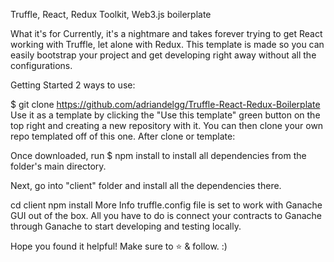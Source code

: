 Truffle, React, Redux Toolkit, Web3.js boilerplate

What it's for
Currently, it's a nightmare and takes forever trying to get React working with Truffle, let alone with Redux. This template is made so you can easily bootstrap your project and get developing right away without all the configurations.

Getting Started
2 ways to use:

$ git clone https://github.com/adriandelgg/Truffle-React-Redux-Boilerplate
Use it as a template by clicking the "Use this template" green button on the top right and creating a new repository with it. You can then clone your own repo templated off of this one.
After clone or template:

Once downloaded, run $ npm install to install all dependencies from the folder's main directory.

Next, go into "client" folder and install all the dependencies there.

cd client
npm install
More Info
truffle.config file is set to work with Ganache GUI out of the box. All you have to do is connect your contracts to Ganache through Ganache to start developing and testing locally.

Hope you found it helpful!
Make sure to ⭐ & follow. :) 
<!-- clone -->

